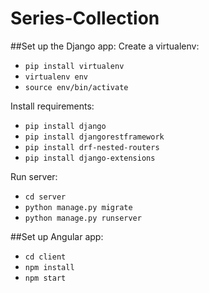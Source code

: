 # Series-Collection
##Set up the Django app:
Create a virtualenv:
- `pip install virtualenv`  
- `virtualenv env`  
- `source env/bin/activate`  

Install requirements:
- `pip install django`  
- `pip install djangorestframework`  
- `pip install drf-nested-routers`
- `pip install django-extensions`

Run server:
- `cd server`  
- `python manage.py migrate`  
- `python manage.py runserver`  

##Set up Angular app:
- `cd client`  
- `npm install`  
- `npm start`  
